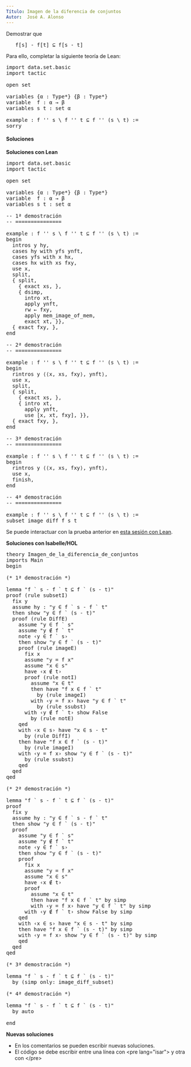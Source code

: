 ```yaml
---
Título: Imagen de la diferencia de conjuntos
Autor:  José A. Alonso
---
```


Demostrar que
<pre lang="text">
   f[s] - f[t] ⊆ f[s - t]
</pre>

Para ello, completar la siguiente teoría de Lean:

<pre lang="lean">
import data.set.basic
import tactic

open set

variables {α : Type*} {β : Type*}
variable  f : α → β
variables s t : set α

example : f '' s \ f '' t ⊆ f '' (s \ t) :=
sorry
</pre>

<h4>Soluciones</h4>
<!--more-->

**Soluciones con Lean**

<pre lang="lean">
import data.set.basic
import tactic

open set

variables {α : Type*} {β : Type*}
variable  f : α → β
variables s t : set α

-- 1ª demostración
-- ===============

example : f '' s \ f '' t ⊆ f '' (s \ t) :=
begin
  intros y hy,
  cases hy with yfs ynft,
  cases yfs with x hx,
  cases hx with xs fxy,
  use x,
  split,
  { split,
    { exact xs, },
    { dsimp,
      intro xt,
      apply ynft,
      rw ← fxy,
      apply mem_image_of_mem,
      exact xt, }},
  { exact fxy, },
end

-- 2ª demostración
-- ===============

example : f '' s \ f '' t ⊆ f '' (s \ t) :=
begin
  rintros y ⟨⟨x, xs, fxy⟩, ynft⟩,
  use x,
  split,
  { split,
    { exact xs, },
    { intro xt,
      apply ynft,
      use [x, xt, fxy], }},
  { exact fxy, },
end

-- 3ª demostración
-- ===============

example : f '' s \ f '' t ⊆ f '' (s \ t) :=
begin
  rintros y ⟨⟨x, xs, fxy⟩, ynft⟩,
  use x,
  finish,
end

-- 4ª demostración
-- ===============

example : f '' s \ f '' t ⊆ f '' (s \ t) :=
subset_image_diff f s t
</pre>

Se puede interactuar con la prueba anterior en [esta sesión con Lean](https://bit.ly/3wfAg6L).

**Soluciones con Isabelle/HOL**

<pre lang="isar">
theory Imagen_de_la_diferencia_de_conjuntos
imports Main
begin

(* 1ª demostración *)

lemma "f ` s - f ` t ⊆ f ` (s - t)"
proof (rule subsetI)
  fix y
  assume hy : "y ∈ f ` s - f ` t"
  then show "y ∈ f ` (s - t)"
  proof (rule DiffE)
    assume "y ∈ f ` s"
    assume "y ∉ f ` t"
    note ‹y ∈ f ` s›
    then show "y ∈ f ` (s - t)"
    proof (rule imageE)
      fix x
      assume "y = f x"
      assume "x ∈ s"
      have ‹x ∉ t›
      proof (rule notI)
        assume "x ∈ t"
        then have "f x ∈ f ` t"
          by (rule imageI)
        with ‹y = f x› have "y ∈ f ` t"
          by (rule ssubst)
      with ‹y ∉ f ` t› show False
        by (rule notE)
    qed
    with ‹x ∈ s› have "x ∈ s - t"
      by (rule DiffI)
    then have "f x ∈ f ` (s - t)"
      by (rule imageI)
    with ‹y = f x› show "y ∈ f ` (s - t)"
      by (rule ssubst)
    qed
  qed
qed

(* 2ª demostración *)

lemma "f ` s - f ` t ⊆ f ` (s - t)"
proof
  fix y
  assume hy : "y ∈ f ` s - f ` t"
  then show "y ∈ f ` (s - t)"
  proof
    assume "y ∈ f ` s"
    assume "y ∉ f ` t"
    note ‹y ∈ f ` s›
    then show "y ∈ f ` (s - t)"
    proof
      fix x
      assume "y = f x"
      assume "x ∈ s"
      have ‹x ∉ t›
      proof
        assume "x ∈ t"
        then have "f x ∈ f ` t" by simp
        with ‹y = f x› have "y ∈ f ` t" by simp
      with ‹y ∉ f ` t› show False by simp
    qed
    with ‹x ∈ s› have "x ∈ s - t" by simp
    then have "f x ∈ f ` (s - t)" by simp
    with ‹y = f x› show "y ∈ f ` (s - t)" by simp
    qed
  qed
qed

(* 3ª demostración *)

lemma "f ` s - f ` t ⊆ f ` (s - t)"
  by (simp only: image_diff_subset)

(* 4ª demostración *)

lemma "f ` s - f ` t ⊆ f ` (s - t)"
  by auto

end
</pre>

**Nuevas soluciones**
<ul>
<li>En los comentarios se pueden escribir nuevas soluciones.
<li>El código se debe escribir entre una línea con &#60;pre lang=&quot;isar&quot;&#62; y otra con &#60;/pre&#62;
</ul>
